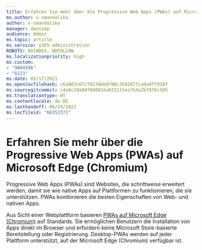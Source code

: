```yaml
---
title: Erfahren Sie mehr über die Progressive Web Apps (PWAs) auf Microsoft Edge (Chromium)
ms.author: v-smandalika
author: v-smandalika
manager: dansimp
audience: Admin
ms.topic: article
ms.service: o365-administration
ROBOTS: NOINDEX, NOFOLLOW
ms.localizationpriority: high
ms.custom:
- "9004596"
- "8223"
ms.date: 03/17/2021
ms.openlocfilehash: c6a083c67cf9139eb9708c3b9287fca9a0ff918f
ms.sourcegitcommit: c4e8c29a94f840816a023131ea7b4a2bf876c305
ms.translationtype: HT
ms.contentlocale: de-DE
ms.lasthandoff: 06/29/2022
ms.locfileid: "66352371"
---
```

# <a name="learn-about-the-progressive-web-apps-pwas-on-microsoft-edge-chromium"></a>Erfahren Sie mehr über die Progressive Web Apps (PWAs) auf Microsoft Edge (Chromium)

Progressive Web Apps (PWAs) sind Websites, die schrittweise erweitert werden, damit sie wie native Apps auf Plattformen zu funktionieren, die sie unterstützen. PWAs kombinieren die besten Eigenschaften von Web- und nativen Apps.

Aus Sicht einer Webplattform basieren [PWAs auf Microsoft Edge (Chromium)](https://docs.microsoft.com/microsoft-edge/progressive-web-apps-chromium/#pwas-on-microsoft-edge-chromium) auf Standards. Sie ermöglichen Benutzern die Installation von Apps direkt im Browser und erfordern keine Microsoft Store-basierte Bereitstellung oder Registrierung. Desktop-PWAs werden auf jeder Plattform unterstützt, auf der Microsoft Edge (Chromium) verfügbar ist.
